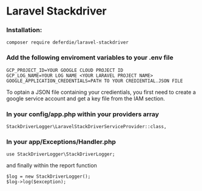 # Laravel Stackdriver

### Installation:

    composer require deferdie/laravel-stackdriver

### Add the following enviroment variables to your .env file
    
    GCP_PROJECT_ID=YOUR GOOGLE CLOUD PROJECT ID
    GCP_LOG_NAME=YOUR LOG NAME <YOUR LARAVEL PROJECT NAME>
    GOOGLE_APPLICATION_CREDENTIALS=PATH TO YOUR CREDIENTIAL.JSON FILE

To optain a JSON file containing your credientials, you first need to create a google service account and get a key file from the IAM section.

### In your config/app.php within your providers array
    
    StackDriverLogger\LaravelStackDriverServiceProvider::class,

### In your app/Exceptions/Handler.php

    use StackDriverLogger\StackDriverLogger;

and finally within the report function

    $log = new StackDriverLogger();
    $log->log($exception);